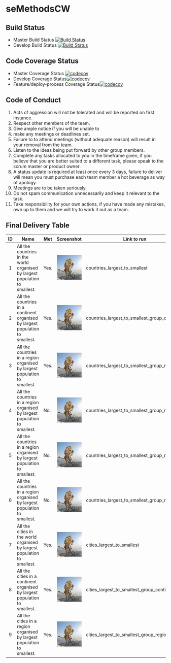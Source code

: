 # seMethodsCW

## Build Status

- Master Build Status [![Build Status](https://travis-ci.org/AllInHouse/seMethodsCW.svg?branch=master)](https://travis-ci.org/AllInHouse/seMethodsCW)
- Develop Build Status [![Build Status](https://travis-ci.org/AllInHouse/seMethodsCW.svg?branch=develop)](https://travis-ci.org/AllInHouse/seMethodsCW)

## Code Coverage Status
- Master Coverage Status [![codecov](https://codecov.io/gh/AllInHouse/seMethodsCW/branch/master/graph/badge.svg)](https://codecov.io/gh/AllInHouse/seMethodsCW)
- Develop Coverage Status[![codecov](https://codecov.io/gh/AllInHouse/seMethodsCW/branch/develop/graph/badge.svg)](https://codecov.io/gh/AllInHouse/seMethodsCW)
- Feature/deploy-process Coverage Status[![codecov](https://codecov.io/gh/AllInHouse/seMethodsCW/branch/feature%2Fdeploy-process/graph/badge.svg)](https://codecov.io/gh/AllInHouse/seMethodsCW)

## Code of Conduct

1. Acts of aggression will not be tolerated and will be reported on first instance.
2. Respect other members of the team.
3. Give ample notice if you will be unable to
4. make any meetings or deadlines set.
5. Failure to to attend meetings (without adequate reason) will result in your removal from the team.
6. Listen to the ideas being put forward by other group members.
7. Complete any tasks allocated to you in the timeframe given, if you believe that you are better suited to a different task, please speak to the scrum master or product owner.
8. A status update is required at least once every 3 days, failure to deliver will mean you must purchase each team member a hot beverage as way of apology.
9. Meetings are to be taken seriously.
10. Do not spam communication unnecessarily and keep it relevant to the task.
11. Take responsibility for your own actions, if you have made any mistakes, own up to them and we will try to work it out as a team.

## Final Delivery Table

| ID  |    Name   | Met  | Screenshot                           | Link to run |
|:---:| ----------| ---- | ------------------------------------ | ------------|
|  1  | All the countries in the world organised by largest population to smallest. | Yes.   | ![Example Image](img/allinhouse.jpeg) | countries_largest_to_smallest  | 
|  2  | All the countries in a continent organised by largest population to smallest. | Yes. | ![Example Image](img/allinhouse.jpeg) | countries_largest_to_smallest_group_continent | 
|  3  | All the countries in a region organised by largest population to smallest. | Yes. | ![Example Image](img/allinhouse.jpeg) | countries_largest_to_smallest_group_region | 
|  4  | All the countries in a region organised by largest population to smallest. | No. | ![Example Image](img/allinhouse.jpeg) | countries_largest_to_smallest_group_region | 
|  5  | All the countries in a region organised by largest population to smallest. | No. | ![Example Image](img/allinhouse.jpeg) | countries_largest_to_smallest_group_region | 
|  6  | All the countries in a region organised by largest population to smallest. | No. | ![Example Image](img/allinhouse.jpeg) | countries_largest_to_smallest_group_region | 
|  7  | All the cities in the world organised by largest population to smallest.   | Yes. | ![Example Image](img/allinhouse.jpeg) | cities_largest_to_smallest | 
|  8  | All the cities in a continent organised by largest population to smallest. | Yes. | ![Example Image](img/allinhouse.jpeg) | cities_largest_to_smallest_group_continent | 
|  9  | All the cities in a region organised by largest population to smallest.    | Yes. | ![Example Image](img/allinhouse.jpeg) | cities_largest_to_smallest_group_region | 